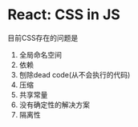 # React: CSS in JS


目前CSS存在的问题是

1. 全局命名空间
2. 依赖
3. 刨除dead code(从不会执行的代码)
4. 压缩
5. 共享常量
6. 没有确定性的解决方案
7. 隔离性

